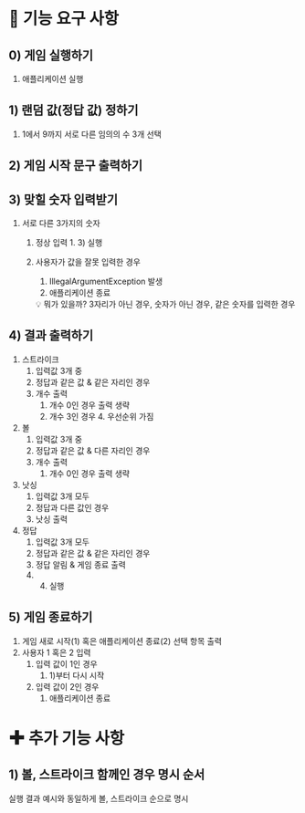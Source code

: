 # 🎯 기능 요구 사항

## 0) 게임 실행하기

1. 애플리케이션 실행

## 1) 랜덤 값(정답 값) 정하기

1. 1에서 9까지 서로 다른 임의의 수 3개 선택

## 2) 게임 시작 문구 출력하기

## 3) 맞힐 숫자 입력받기

1. 서로 다른 3가지의 숫자
    1. 정상 입력
        1.
            3) 실행
    2. 사용자가 값을 잘못 입력한 경우
        1. IllegalArgumentException 발생
        2. 애플리케이션 종료

        <aside>
        💡 뭐가 있을까?
        3자리가 아닌 경우, 숫자가 아닌 경우, 같은 숫자를 입력한 경우

        </aside>

## 4) 결과 출력하기

1. 스트라이크
    1. 입력값 3개 중
    2. 정답과 같은 값 & 같은 자리인 경우
    3. 개수 출력
        1. 개수 0인 경우 출력 생략
        2. 개수 3인 경우 4. 우선순위 가짐
2. 볼
    1. 입력값 3개 중
    2. 정답과 같은 값 & 다른 자리인 경우
    3. 개수 출력
        1. 개수 0인 경우 출력 생략
3. 낫싱
    1. 입력값 3개 모두
    2. 정답과 다른 값인 경우
    3. 낫싱 출력
4. 정답
    1. 입력값 3개 모두
    2. 정답과 같은 값 & 같은 자리인 경우
    3. 정답 알림 & 게임 종료 출력
    4.
        4) 실행

## 5) 게임 종료하기

1. 게임 새로 시작(1) 혹은 애플리케이션 종료(2) 선택 항목 출력
2. 사용자 1 혹은 2 입력
    1. 입력 값이 1인 경우
        1. 1)부터 다시 시작
    2. 입력 값이 2인 경우
        1. 애플리케이션 종료

# ✚ 추가 기능 사항

## 1) 볼, 스트라이크 함께인 경우 명시 순서

실행 결과 예시와 동일하게 볼, 스트라이크 순으로 명시